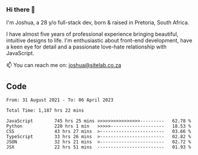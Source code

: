 ### Hi there 👋

I'm Joshua, a 28 y/o full-stack dev, born & raised in Pretoria, South Africa. 

I have almost five years of professional experience bringing beautiful, intuitive designs to life. I'm enthusiastic about front-end development, have a keen eye for detail and a passionate love-hate relationship with JavaScript.

📫 You can reach me on: joshua@sitelab.co.za

## **Code**

<!--START_SECTION:waka-->

```text
From: 31 August 2021 - To: 06 April 2023

Total Time: 1,187 hrs 22 mins

JavaScript        745 hrs 25 mins >>>>>>>>>>>>>>>>---------   62.78 %
Python            220 hrs 1 min   >>>>>--------------------   18.53 %
CSS               43 hrs 27 mins  >------------------------   03.66 %
TypeScript        33 hrs 26 mins  >------------------------   02.82 %
JSON              32 hrs 21 mins  >------------------------   02.72 %
JSX               22 hrs 51 mins  -------------------------   01.93 %
```

<!--END_SECTION:waka-->
